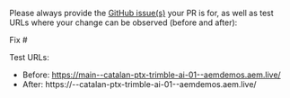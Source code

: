 Please always provide the [GitHub issue(s)](../issues) your PR is for, as well as test URLs where your change can be observed (before and after):

Fix #<gh-issue-id>

Test URLs:
- Before: https://main--catalan-ptx-trimble-ai-01--aemdemos.aem.live/
- After: https://<branch>--catalan-ptx-trimble-ai-01--aemdemos.aem.live/
